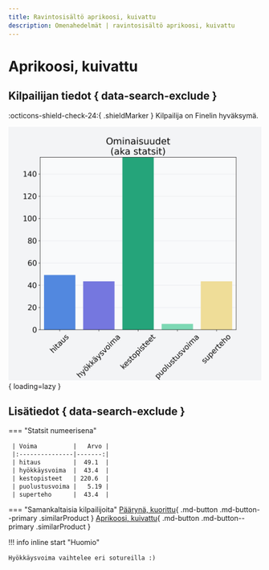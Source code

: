 ```yaml
---
title: Ravintosisältö aprikoosi, kuivattu
description: Omenahedelmät | ravintosisältö aprikoosi, kuivattu
---
```


# Aprikoosi, kuivattu


## Kilpailijan tiedot { data-search-exclude }

:octicons-shield-check-24:{ .shieldMarker } Kilpailija on Finelin hyväksymä.

![Aprikoosi, kuivattu](./images/aprikoosi-kuivattu.png){ loading=lazy }

## Lisätiedot { data-search-exclude }
=== "Statsit numeerisena"

     | Voima          |   Arvo |
     |:---------------|-------:|
     | hitaus         |  49.1  |
     | hyökkäysvoima  |  43.4  |
     | kestopisteet   | 220.6  |
     | puolustusvoima |   5.19 |
     | superteho      |  43.4  |

=== "Samankaltaisia kilpailijoita"
    [Päärynä, kuorittu](/paaryna-kuorittu){ .md-button .md-button--primary .similarProduct }
    [Aprikoosi, kuivattu](/aprikoosi-kuivattu){ .md-button .md-button--primary .similarProduct }

!!! info inline start "Huomio"

    Hyökkäysvoima vaihtelee eri sotureilla :)

